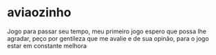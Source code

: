 # aviaozinho
Jogo para passar seu tempo, meu primeiro jogo espero que possa lhe agradar, peço por gentileza que me avalie e de sua opinão, para o jogo estar em constante melhora 
